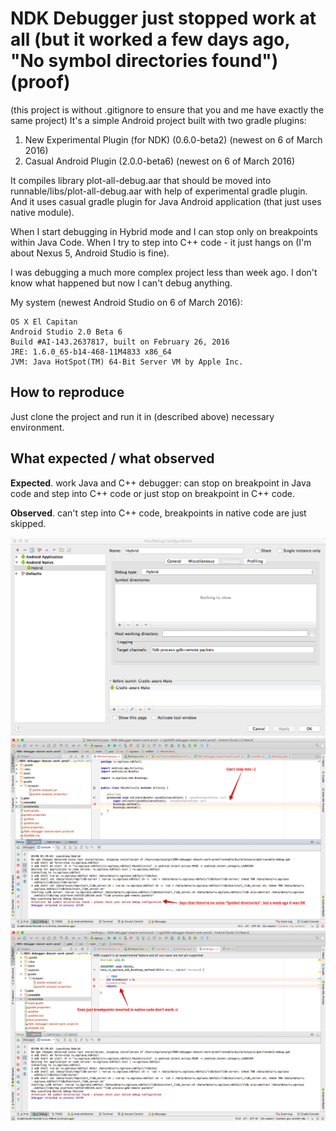 NDK Debugger just stopped work at all (but it worked a few days ago, "No symbol directories found") (proof)
=========
(this project is without .gitignore to ensure that you and me have exactly the same project)
It's a simple Android project built with two gradle plugins:

 1. New Experimental Plugin (for NDK) (0.6.0-beta2) (newest on 6 of March 2016)
 1. Casual Android Plugin (2.0.0-beta6) (newest on 6 of March 2016)
 
It compiles library plot-all-debug.aar that should be moved into runnable/libs/plot-all-debug.aar with help of 
experimental gradle plugin. And it uses casual gradle plugin for Java Android application (that just uses native 
module).

When I start debugging in Hybrid mode and I can stop only on breakpoints within Java Code. When I try to 
step into C++ code - it just hangs on (I'm about Nexus 5, Android Studio is fine).

I was debugging a much more complex project less than week ago. I don't know what happened but now I can't debug 
anything.

My system (newest Android Studio on 6 of March 2016):
 
    OS X El Capitan
    Android Studio 2.0 Beta 6
    Build #AI-143.2637817, built on February 26, 2016
    JRE: 1.6.0_65-b14-468-11M4833 x86_64
    JVM: Java HotSpot(TM) 64-Bit Server VM by Apple Inc.


## How to reproduce
Just clone the project and run it in (described above) necessary environment.

## What expected / what observed
**Expected**. work Java and C++ debugger: can stop on breakpoint in Java code and step into C++ code or just stop on 
breakpoint in C++ code.

**Observed**. can't step into C++ code, breakpoints in native code are just skipped.

<img src="screenshots/1.jpg"/>

<img src="screenshots/2.jpg"/>

<img src="screenshots/3.jpg"/>

